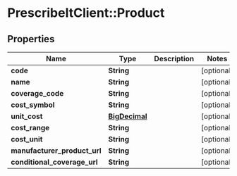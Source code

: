 # PrescribeItClient::Product

## Properties
Name | Type | Description | Notes
------------ | ------------- | ------------- | -------------
**code** | **String** |  | [optional] 
**name** | **String** |  | [optional] 
**coverage_code** | **String** |  | [optional] 
**cost_symbol** | **String** |  | [optional] 
**unit_cost** | [**BigDecimal**](BigDecimal.md) |  | [optional] 
**cost_range** | **String** |  | [optional] 
**cost_unit** | **String** |  | [optional] 
**manufacturer_product_url** | **String** |  | [optional] 
**conditional_coverage_url** | **String** |  | [optional] 

